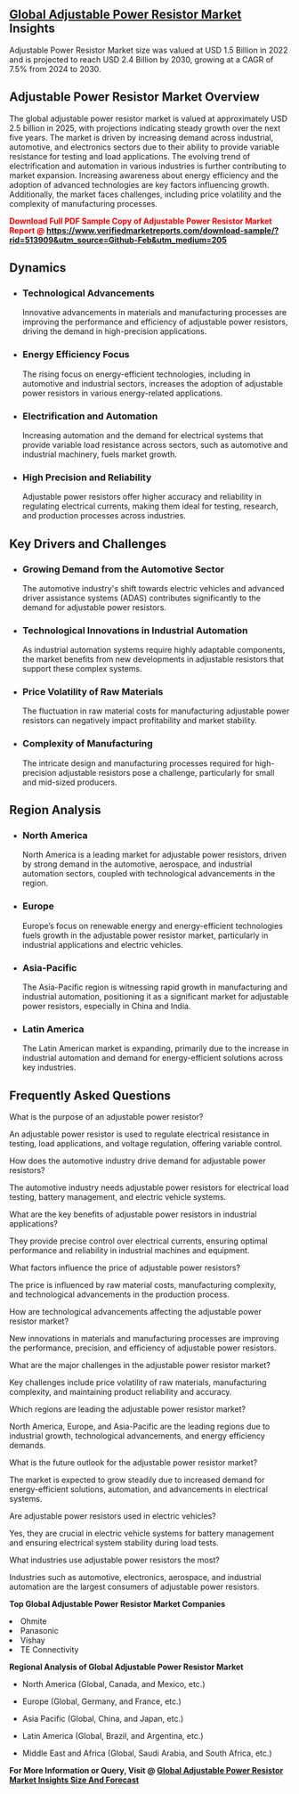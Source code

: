 <h2><a href="https://www.verifiedmarketreports.com/download-sample/?rid=513909&amp;utm_source=Github&amp;utm_medium=205" target="_blank">Global Adjustable Power Resistor Market</a> Insights</h2><p>Adjustable Power Resistor Market size was valued at USD 1.5 Billion in 2022 and is projected to reach USD 2.4 Billion by 2030, growing at a CAGR of 7.5% from 2024 to 2030.</p><p> <h2>Adjustable Power Resistor Market Overview</h2> <p>The global adjustable power resistor market is valued at approximately USD 2.5 billion in 2025, with projections indicating steady growth over the next five years. The market is driven by increasing demand across industrial, automotive, and electronics sectors due to their ability to provide variable resistance for testing and load applications. The evolving trend of electrification and automation in various industries is further contributing to market expansion. Increasing awareness about energy efficiency and the adoption of advanced technologies are key factors influencing growth. Additionally, the market faces challenges, including price volatility and the complexity of manufacturing processes.</p> <p><strong><p><span class=""><span style="color: #ff0000;"><strong>Download Full PDF Sample Copy of Adjustable Power Resistor Market Report</strong> @ </span><a href="https://www.verifiedmarketreports.com/download-sample/?rid=513909&amp;utm_source=Github-Feb&amp;utm_medium=205" target="_blank">https://www.verifiedmarketreports.com/download-sample/?rid=513909&amp;utm_source=Github-Feb&amp;utm_medium=205</a></span></p></strong></p> <h2>Dynamics</h2> <ul> <li><h3>Technological Advancements</h3>Innovative advancements in materials and manufacturing processes are improving the performance and efficiency of adjustable power resistors, driving the demand in high-precision applications.</li> <li><h3>Energy Efficiency Focus</h3>The rising focus on energy-efficient technologies, including in automotive and industrial sectors, increases the adoption of adjustable power resistors in various energy-related applications.</li> <li><h3>Electrification and Automation</h3>Increasing automation and the demand for electrical systems that provide variable load resistance across sectors, such as automotive and industrial machinery, fuels market growth.</li> <li><h3>High Precision and Reliability</h3>Adjustable power resistors offer higher accuracy and reliability in regulating electrical currents, making them ideal for testing, research, and production processes across industries.</li> </ul> <h2>Key Drivers and Challenges</h2> <ul> <li><h3>Growing Demand from the Automotive Sector</h3>The automotive industry's shift towards electric vehicles and advanced driver assistance systems (ADAS) contributes significantly to the demand for adjustable power resistors.</li> <li><h3>Technological Innovations in Industrial Automation</h3>As industrial automation systems require highly adaptable components, the market benefits from new developments in adjustable resistors that support these complex systems.</li> <li><h3>Price Volatility of Raw Materials</h3>The fluctuation in raw material costs for manufacturing adjustable power resistors can negatively impact profitability and market stability.</li> <li><h3>Complexity of Manufacturing</h3>The intricate design and manufacturing processes required for high-precision adjustable resistors pose a challenge, particularly for small and mid-sized producers.</li> </ul> <h2>Region Analysis</h2> <ul> <li><h3>North America</h3>North America is a leading market for adjustable power resistors, driven by strong demand in the automotive, aerospace, and industrial automation sectors, coupled with technological advancements in the region.</li> <li><h3>Europe</h3>Europe’s focus on renewable energy and energy-efficient technologies fuels growth in the adjustable power resistor market, particularly in industrial applications and electric vehicles.</li> <li><h3>Asia-Pacific</h3>The Asia-Pacific region is witnessing rapid growth in manufacturing and industrial automation, positioning it as a significant market for adjustable power resistors, especially in China and India.</li> <li><h3>Latin America</h3>The Latin American market is expanding, primarily due to the increase in industrial automation and demand for energy-efficient solutions across key industries.</li> </ul> <h2>Frequently Asked Questions</h2> <p>What is the purpose of an adjustable power resistor?</p> <p>An adjustable power resistor is used to regulate electrical resistance in testing, load applications, and voltage regulation, offering variable control.</p> <p>How does the automotive industry drive demand for adjustable power resistors?</p> <p>The automotive industry needs adjustable power resistors for electrical load testing, battery management, and electric vehicle systems.</p> <p>What are the key benefits of adjustable power resistors in industrial applications?</p> <p>They provide precise control over electrical currents, ensuring optimal performance and reliability in industrial machines and equipment.</p> <p>What factors influence the price of adjustable power resistors?</p> <p>The price is influenced by raw material costs, manufacturing complexity, and technological advancements in the production process.</p> <p>How are technological advancements affecting the adjustable power resistor market?</p> <p>New innovations in materials and manufacturing processes are improving the performance, precision, and efficiency of adjustable power resistors.</p> <p>What are the major challenges in the adjustable power resistor market?</p> <p>Key challenges include price volatility of raw materials, manufacturing complexity, and maintaining product reliability and accuracy.</p> <p>Which regions are leading the adjustable power resistor market?</p> <p>North America, Europe, and Asia-Pacific are the leading regions due to industrial growth, technological advancements, and energy efficiency demands.</p> <p>What is the future outlook for the adjustable power resistor market?</p> <p>The market is expected to grow steadily due to increased demand for energy-efficient solutions, automation, and advancements in electrical systems.</p> <p>Are adjustable power resistors used in electric vehicles?</p> <p>Yes, they are crucial in electric vehicle systems for battery management and ensuring electrical system stability during load tests.</p> <p>What industries use adjustable power resistors the most?</p> <p>Industries such as automotive, electronics, aerospace, and industrial automation are the largest consumers of adjustable power resistors.</p> </p><p><strong>Top Global Adjustable Power Resistor Market Companies</strong></p><div data-test-id=""><p><li>Ohmite</li><li> Panasonic</li><li> Vishay</li><li> TE Connectivity</li></p><div><strong>Regional Analysis of&nbsp;Global Adjustable Power Resistor Market</strong></div><ul><li dir="ltr"><p dir="ltr">North America&nbsp;(Global, Canada, and Mexico, etc.)</p></li><li dir="ltr"><p dir="ltr">Europe (Global, Germany, and France, etc.)</p></li><li dir="ltr"><p dir="ltr">Asia Pacific&nbsp;(Global, China, and Japan, etc.)</p></li><li dir="ltr"><p dir="ltr">Latin America&nbsp;(Global, Brazil, and Argentina, etc.)</p></li><li dir="ltr">Middle East and Africa&nbsp;(Global, Saudi Arabia, and South Africa, etc.)</li></ul><p><strong>For More Information or Query, Visit @&nbsp;</strong><strong><a href="https://www.verifiedmarketreports.com/product/adjustable-power-resistor-market-size-and-forecast/?utm_source=Github&amp;utm_medium=205" target="_blank">Global Adjustable Power Resistor Market Insights Size And Forecast</a></strong></p></div>
